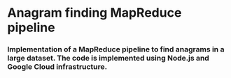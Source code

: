 # **Anagram finding MapReduce pipeline**

### Implementation of a MapReduce pipeline to find anagrams in a large dataset. The code is implemented using Node.js and Google Cloud infrastructure.